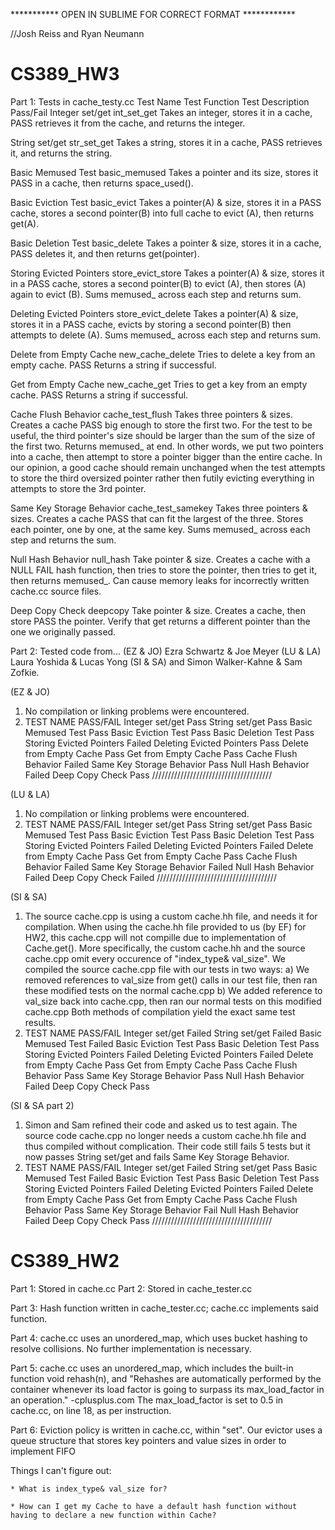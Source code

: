 *********** OPEN IN SUBLIME FOR CORRECT FORMAT ************

//Josh Reiss and Ryan Neumann
# CS389_HW3

Part 1: Tests in cache_testy.cc
Test Name					Test Function		Test Description							   Pass/Fail
Integer set/get				int_set_get			Takes an integer, stores it in a cache,				PASS
												retrieves it from the cache, and returns
												the integer.

String set/get 				str_set_get			Takes a string, stores it in a cache,				PASS
												retrieves it, and returns the string.

Basic Memused Test 			basic_memused		Takes a pointer and its size, stores it 			PASS
												in a cache, then returns space_used().

Basic Eviction Test 		basic_evict			Takes a pointer(A) & size, stores it in a 			PASS
												cache, stores a second pointer(B) into full cache
												to evict (A), then returns get(A).

Basic Deletion Test 		basic_delete		Takes a pointer & size, stores it in a cache,		PASS
												deletes it, and then returns get(pointer).

Storing Evicted Pointers 	store_evict_store	Takes a pointer(A) & size, stores it in a 			PASS
												cache, stores a second pointer(B) to evict
												(A), then stores (A) again to evict (B).
												Sums memused_ across each step and returns sum.

Deleting Evicted Pointers 	store_evict_delete	Takes a pointer(A) & size, stores it in a 			PASS
												cache, evicts by storing a second pointer(B)
												then attempts to delete (A). Sums memused_
												across each step and returns sum.

Delete from Empty Cache 	new_cache_delete	Tries to delete a key from an empty cache.			PASS
												Returns a string if successful.

Get from Empty Cache 		new_cache_get		Tries to get a key from an empty cache.				PASS
												Returns a string if successful.

Cache Flush Behavior		cache_test_flush	Takes three pointers & sizes. Creates a cache 		PASS
												big enough to store the first two. For the test
												to be useful, the third pointer's size should be
												larger than the sum of the size of the first two.
												Returns memused_ at end.
												In other words, we put two pointers into a
												cache, then attempt to store a pointer bigger
												than the entire cache.
												In our opinion, a good cache should remain unchanged when the 
												test attempts to store the third oversized pointer rather then
												futily evicting everything in attempts to store the 3rd pointer.

Same Key Storage Behavior	cache_test_samekey	Takes three pointers & sizes. Creates a cache 		PASS
												that can fit the largest of the three.
												Stores each pointer, one by one, at the same
												key. Sums memused_ across each step and returns
												the sum.

Null Hash Behavior			null_hash			Take pointer & size. Creates a cache with a NULL	FAIL
												hash function, then tries to store the pointer,
												then tries to get it, then returns memused_.
												Can cause memory leaks for incorrectly written
												cache.cc source files.

Deep Copy Check				deepcopy			Take pointer & size. Creates a cache, then store	PASS
												the pointer. Verify that get returns a different
												pointer than the one we originally passed.

Part 2: Tested code from...
(EZ & JO) Ezra Schwartz & Joe Meyer
(LU & LA) Laura Yoshida & Lucas Yong
(SI & SA) and Simon Walker-Kahne & Sam Zofkie.

(EZ & JO)
1) No compilation or linking problems were encountered.
2) TEST NAME 				PASS/FAIL
Integer set/get 				Pass
String set/get 					Pass
Basic Memused Test 				Pass
Basic Eviction Test 			Pass
Basic Deletion Test 			Pass
Storing Evicted Pointers 		Failed
Deleting Evicted Pointers 		Pass
Delete from Empty Cache 		Pass
Get from Empty Cache 			Pass
Cache Flush Behavior			Failed
Same Key Storage Behavior		Pass
Null Hash Behavior				Failed
Deep Copy Check					Pass
//////////////////////////////////////

(LU & LA)
1) No compilation or linking problems were encountered.
2) TEST NAME 					PASS/FAIL
Integer set/get 				Pass
String set/get 					Pass
Basic Memused Test 				Pass
Basic Eviction Test 			Pass
Basic Deletion Test 			Pass
Storing Evicted Pointers 		Failed
Deleting Evicted Pointers 		Failed
Delete from Empty Cache 		Pass
Get from Empty Cache 			Pass
Cache Flush Behavior			Failed
Same Key Storage Behavior		Failed
Null Hash Behavior				Failed
Deep Copy Check					Failed
//////////////////////////////////////

(SI & SA)
1) The source cache.cpp is using a custom cache.hh file, and needs it for compilation.
When using the cache.hh file provided to us (by EF) for HW2, this cache.cpp will not compille due to implementation of Cache.get().
More specifically, the custom cache.hh and the source cache.cpp omit every occurence of "index_type& val_size".
We compiled the source cache.cpp file with our tests in two ways:
	a) We removed references to val_size from get() calls in our test file, then ran these modified tests on the normal cache.cpp
	b) We added reference to val_size back into cache.cpp, then ran our normal tests on this modified cache.cpp
Both methods of compilation yield the exact same test results.
2) TEST NAME 					PASS/FAIL
Integer set/get 				Failed
String set/get 					Failed
Basic Memused Test 				Failed
Basic Eviction Test 			Pass
Basic Deletion Test 			Pass
Storing Evicted Pointers 		Failed
Deleting Evicted Pointers 		Failed
Delete from Empty Cache 		Pass
Get from Empty Cache 			Pass
Cache Flush Behavior			Pass
Same Key Storage Behavior		Pass
Null Hash Behavior				Failed
Deep Copy Check					Pass


(SI & SA part 2)
1) Simon and Sam refined their code and asked us to test again. The source code cache.cpp no longer needs a custom cache.hh file and thus compiled without complication. Their code still fails 5 tests but it now passes String set/get and fails Same Key Storage Behavior.
2) TEST NAME 					PASS/FAIL
Integer set/get 				Failed
String set/get 					Pass
Basic Memused Test 				Failed
Basic Eviction Test 			Pass
Basic Deletion Test 			Pass
Storing Evicted Pointers 		Failed
Deleting Evicted Pointers 		Failed
Delete from Empty Cache 		Pass
Get from Empty Cache 			Pass
Cache Flush Behavior			Pass
Same Key Storage Behavior		Fail
Null Hash Behavior				Failed
Deep Copy Check					Pass
//////////////////////////////////////





# CS389_HW2

Part 1: Stored in cache.cc
Part 2: Stored in cache_tester.cc

Part 3: Hash function written in cache_tester.cc; cache.cc implements said function.

Part 4: cache.cc uses an unordered_map, which uses bucket hashing to resolve collisions. No further implementation is necessary.

Part 5: cache.cc uses an unordered_map, which includes the built-in function void rehash(n), and
	"Rehashes are automatically performed by the container whenever its load factor is going to surpass its max_load_factor in an operation." -cplusplus.com
The max_load_factor is set to 0.5 in cache.cc, on line 18, as per instruction.

Part 6: Eviction policy is written in cache.cc, within "set".
		Our evictor uses a queue structure that stores key pointers and value sizes in order to implement FIFO



Things I can't figure out:

	* What is index_type& val_size for?

	* How can I get my Cache to have a default hash function without having to declare a new function within Cache?